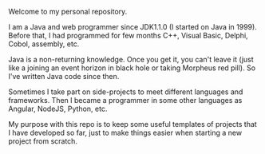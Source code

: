 Welcome to my personal repository.

I am a Java and web programmer since JDK1.1.0 (I started on Java in 1999). Before that, I had programmed for few months C++, Visual Basic, Delphi, Cobol, assembly, etc.

Java is a non-returning knowledge. Once you get it, you can't leave it (just like a joining an event horizon in black hole or taking Morpheus red pill). So I've written Java code since then.

Sometimes I take part on side-projects to meet different languages and frameworks. Then I became a programmer in some other languages as Angular, NodeJS, Python, etc.

My purpose with this repo is to keep some useful templates of projects that I have developed so far, just to make things easier when starting a new project from scratch.
